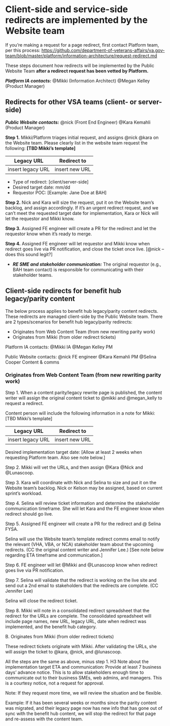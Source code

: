 # Client-side and service-side redirects are implemented by the Website team

If you’re making a request for a page redirect, first contact Platform team, per this process: https://github.com/department-of-veterans-affairs/va.gov-team/blob/master/platform/information-architecture/request-redirect.md 

These steps document how redirects will be implemented by the Public Website Team **after a redirect request has been vetted by Platform.** 

_**Platform IA contacts:**_
@Mikki (Information Architect)
@Megan Kelley (Product Manager)


## Redirects for other VSA teams (client- or server-side)

_**Public Website contacts:**_
@nick (Front End Engineer)
@Kara Kemahli (Product Manager)

**Step 1.** Mikki/Platform triages initial request, and assigns @nick @kara on the Website team. Please clearly list in the website team request the following: **[TBD Mikki’s template]**

 Legacy URL  |  Redirect to
 ---  |  ---
 insert legacy URL | insert new URL

* Type of redirect: [client/server-side]
* Desired target date: mm/dd
* Requestor POC: [Example: Jane Doe at BAH]

**Step 2.** Nick and Kara will size the request, put it on the Website team’s backlog, and assign accordingly. 
If it’s an urgent redirect request, and we can’t meet the requested target date for implementation, Kara or Nick will let the requestor and Mikki know. 

**Step 3.** Assigned FE engineer will create a PR for the redirect and let the requestor know when it’s ready to merge. 

**Step 4.** Assigned FE engineer will let requestor and Mikki know when redirect goes live via PR notification, and close the ticket once live. [@nick – does this sound legit?]
*	_**RE SME and stakeholder communication:**_ The original requestor (e.g., BAH team contact) is responsible for communicating with their stakeholder teams. 


## Client-side redirects for benefit hub legacy/parity content 

The below process applies to benefit hub legacy/parity content redirects. These redirects are managed client-side by the Public Website team. There are 2 types/scenarios for benefit hub legacy/parity redirects:

* Originates from Web Content Team (from new rewriting parity work)
*	Originates from Mikki (from older redirect tickets)

Platform IA contacts:
@Mikki IA
@Megan Kelley PM

Public Website contacts:
@nick FE engineer
@Kara Kemahli PM
@Selina Cooper Content & comms



### Originates from Web Content Team (from new rewriting parity work)

Step 1.
When a content parity/legacy rewrite page is published, the content writer will assign the original content ticket to @mikki and @megan_kelly to request a redirect. 

Content person will include the following information in a note for Mikki: [TBD Mikki’s template]

Legacy URL  |  Redirect to
---  |  ---
insert legacy URL | insert new URL

Desired implementation target date: [Allow at least 2 weeks when requesting Platform team. Also see note below.]

Step 2. 
Mikki will vet the URLs, and then assign @Kara @Nick and @Lunascoop.

Step 3.
Kara will coordinate with Nick and Selina to size and put it on the Website team’s backlog. Nick or Kelson may be assigned, based on current sprint’s workload. 

Step 4. 
Selina will review ticket information and determine the stakeholder communication timeframe. She will let Kara and the FE engineer know when redirect should go live. 

Step 5.
Assigned FE engineer will create a PR for the redirect and @ Selina FYSA. 

Selina will use the Website team’s template redirect comms email to notify the relevant (VHA, VBA, or NCA) stakeholder team about the upcoming redirects. (CC the original content writer and Jennifer Lee.) [See note below regarding ETA timeframe and communication.] 

Step 6.
FE engineer will let @Mikki and @Lunascoop know when redirect goes live via PR notification.

Step 7.
Selina will validate that the redirect is working on the live site and send out a 2nd email to stakeholders that the redirects are complete.  (CC Jennifer Lee)

Selina will close the redirect ticket.


Step 8.
Mikki will note in a consolidated redirect spreadsheet that the redirect for the URLs are complete. The consolidated spreadsheet will include page names, new URL, legacy URL, date when redirect was implemented, and the benefit hub category.




B. Originates from Mikki (from older redirect tickets)

These redirect tickets originate with Mikki. After validating the URLs, she will assign the ticket to @kara, @nick, and @lunascoop. 

All the steps are the same as above, minus step 1.
H3 Note about the implementation target ETA and communication: 
Provide at least 7 business days’ advance notice. This is to allow stakeholders enough time to communicate out to their business SMEs, web admins, and managers. This is a courtesy notice, not a request for approval. 

Note: If they request more time, we will review the situation and be flexible.  

Example: If it has been several weeks or months since the parity content was migrated, and their legacy page now has new info that has gone out of sync with the benefit hub content, we will stop the redirect for that page and re-assess with the content team. 
